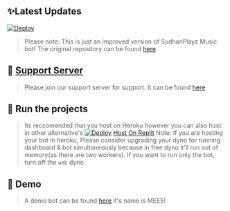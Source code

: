 

## ✨Latest Updates

[![Deploy](https://www.herokucdn.com/deploy/button.svg)](https://heroku.com/deploy?template=https://github.com/Ek21000/Discord-MusicBot)
> Please note: This is just an improved version of SudhanPlayz Music bot! The original repository can be found [here](https://github.com/SudhanPlayz/Discord-MusicBot)


## 📝 [Support Server](https://discord.gg/a3dFG49zXS)

> Please join our support server for support. It can be found [here](https://discord.gg/gjkNDsUepj)

## 💨 Run the projects

> Its reccomended that you host on Heroku however you can also host in other alternative's
[![Deploy](https://www.herokucdn.com/deploy/button.svg)](https://heroku.com/deploy?template=https://github.com/Ek21000/Discord-MusicBot)
[Host On Replit](https://replit.com/@TopClips/Improved-Music?v=1)
> Note: If you are hosting your bot in heroku, Please consider upgrading your dyno for running dashboard & bot simultaneously because in free dyno it'll run out of memory(as there are two workers). If you want to run only the bot, turn off the `web` dyno.


## 🤖 Demo

> A demo bot can be found [here](https://discord.com/api/oauth2/authorize?client_id=947269728303448164&permissions=8&scope=bot) it's name is MEE5!
